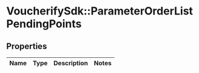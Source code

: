 # VoucherifySdk::ParameterOrderListPendingPoints

## Properties

| Name | Type | Description | Notes |
| ---- | ---- | ----------- | ----- |

